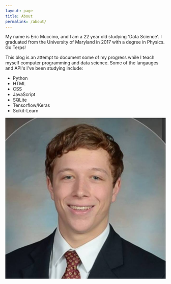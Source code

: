 ```yaml
---
layout: page
title: About
permalink: /about/
---
```

<html>
    <div>
<p>My name is Eric Muccino, and I am a 22 year old studying 'Data Science'. I graduated from the University of Maryland in 2017 with a degree in Physics. Go Terps!</p>

<p>This blog is an attempt to document some of my progress while I teach myself computer programming and data science. Some of the langauges and API's I've been studying include:</p>
<ul>
    <li>
      Python
    </li>
    <li>
      HTML
    </li>
    <li>
      CSS
    </li>
    <li>
      JavaScript
    </li>
    <li>
      SQLite
    </li>
    <li>
      Tensorflow/Keras
    </li>
    <li>
      Scikit-Learn
    </li>
</ul>
</div>
<div><img src="/assets/images/profile_pic.jpg"></div>
</html>
